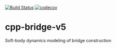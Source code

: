 [![Build Status](https://travis-ci.org/amidukr/cpp-bridge-v5.svg?branch=master)](https://travis-ci.org/amidukr/cpp-bridge-v5) [![codecov](https://codecov.io/gh/amidukr/cpp-bridge-v5/branch/master/graph/badge.svg)](https://codecov.io/gh/amidukr/cpp-bridge-v5)

# cpp-bridge-v5
Soft-body dynamics modeling of bridge construction

